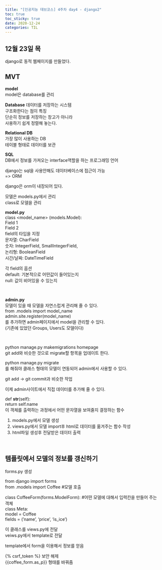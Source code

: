 ```yaml
---
title: "[인공지능 데브코스] 4주차 day4 - django2"
toc: true
toc_sticky: true
date: 2020-12-24
categories: TIL
---
```


## 12월 23일 목   

django로 동적 웹페이지를 만들었다.  


## MVT

**model**  
model은 database를 관리  

**Database**
데이터를 저장하는 시스템  
구조화한다는 점이 특징  
단순히 정보를 저장하는 창고가 아니라  
사용하기 쉽게 정렬해 놓는다.  

**Relational DB**  
가장 많이 사용하는 DB  
테이블 형태로 데이터를 보관  

**SQL**  
DB에서 정보를 가져오는 interface역할을 하는 프로그래밍 언어  

django는 sql을 사용안해도 데이터베이스에 접근이 가능  
=> ORM  

django은 orm이 내장되어 있다.  

모델은 models.py에서 관리  
class로 모델을 관리  

**model.py**  
class <model_name> (models.Model):  
Field 1  
Field 2  
field의 타입을 지정  
문자열: CharField  
숫자: IntegerField, SmallIntegerField,   
논리형: BooleanField  
시간/날짜: DateTimeField  

각 field의 옵션  
default: 기본적으로 어떤값이 들어있는지  
null: 값이 비어있을 수 있는지  
<p>&nbsp;</p>  

**admin.py**  
모델이 있을 때 모델을 자연스럽게 관리해 줄 수 있다.  
from .models import model_name  
admin.site.register(model_name)  
를 추가하면 admin페이지에서 model을 관리할 수 있다.  
(기존에 있었던 Groups, Users도 모델이다)  
<p>&nbsp;</p>  


python manage.py makemigrations homepage  
git add와 비슷한 것으로 migrate할 항목을 업데이트 한다.  

python manage.py migrate  
를 해줘야 클래스 형태의 모델이 연동되어 admin에서 사용할 수 있다.  

git add -> git commit과 비슷한 작업  

이제 admin사이트에서 직접 데이터를 추가해 줄 수 있다.  

def __str__(self):  
return self.name  
이 객체를 출력하는 과정에서 어떤 문자열을 보여줄지 결정하는 함수  


1. models.py에서 모델 생성
2. views.py에서 모델 import후 html로 데이터를 옮겨주는 함수 작성
3. html파일 생성후 전달받은 데이터 출력

<p>&nbsp;</p>  

## 템플릿에서 모델의 정보를 갱신하기

forms.py 생성  

from django import forms  
from .models import Coffee #모델 호출  

class CoffeeForm(forms.ModelForm): #어떤 모델에 대해서 입력칸을 만들어 주는 객체   
class Meta:  
model = Coffee  
fields = (’name’, ‘price’, ‘is_ice’)  

이 클래스를 views.py에 전달  
veiws.py에서 template로 전달  

template에서 form을 이용해서 정보를 얻음  

{% csrf_token %} 보안 해제  
{{coffee_form.as_p}}  형태를 바꿔줌  